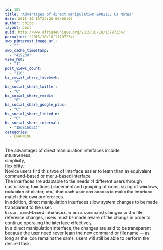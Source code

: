 ```yaml
---
id: 101
title: 'Advantages of direct manipulation &#8211; Cs Notes'
date: 2015-10-18T22:28:00+00:00
author: chito
layout: post
guid: http://www.afriqueunique.org/2015/10/18/11797234/
permalink: /2015/10/18/11797234/
swp_pinterest_image_url:
  - ""
swp_cache_timestamp:
  - "419230"
view_num:
  - "1"
post_views_count:
  - "110"
bs_social_share_facebook:
  - "0"
bs_social_share_twitter:
  - "0"
bs_social_share_reddit:
  - "0"
bs_social_share_google_plus:
  - "0"
bs_social_share_linkedin:
  - "0"
bs_social_share_interval:
  - "1568160314"
categories:
  - LEARNING
---
```

<div>
  The advantages of direct manipulation interfaces include
</div>

<div>
  intuitiveness,&nbsp;
</div>

<div>
  simplicity,&nbsp;
</div>

<div>
  flexibility.&nbsp;
</div>

<div>
  Novice users find this type of interface easier to learn than an equivalent command-based or menu-based interface.&nbsp;
</div>

<div>
  The interfaces are adaptable to the needs of different users through customizing functions (placement and grouping of icons, sizing of windows, reduction of clutter, etc.) that each user can access to make the interface match their own preferences.&nbsp;
</div>

<div>
  <div>
    In addition, direct manipulation interfaces allow system changes to be made transparent to the user.&nbsp;
  </div>
  
  <div>
    In command-based interfaces, when a command changes or the file reference changes, users must be made aware of the change in order to continue operating the interface effectively.&nbsp;
  </div>
  
  <div>
    In a direct manipulation interface, the changes are said to be transparent because the user need never learn the new command or file name — as long as the icon remains the same, users will still be able to perform the desired task.
  </div>
  
  <div>
  </div>
</div>